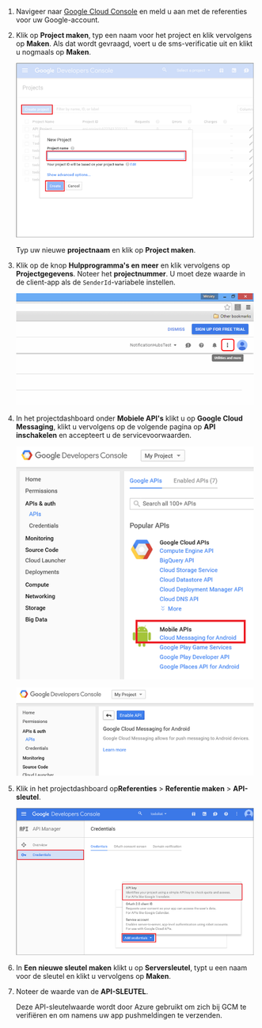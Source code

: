 
1. Navigeer naar [Google Cloud Console](https://console.developers.google.com/project) en meld u aan met de referenties voor uw Google-account. 
 
2. Klik op **Project maken**, typ een naam voor het project en klik vervolgens op **Maken**. Als dat wordt gevraagd, voert u de sms-verificatie uit en klikt u nogmaals op **Maken**.

    ![](./media/mobile-services-enable-google-cloud-messaging/mobile-services-google-new-project.png)   

     Typ uw nieuwe **projectnaam** en klik op **Project maken**.

3. Klik op de knop **Hulpprogramma's en meer** en klik vervolgens op **Projectgegevens**. Noteer het **projectnummer**. U moet deze waarde in de client-app als de `SenderId`-variabele instellen.

    ![](./media/mobile-services-enable-google-cloud-messaging/notification-hubs-utilities-and-more.png)


4. In het projectdashboard onder **Mobiele API's** klikt u op **Google Cloud Messaging**, klikt u vervolgens op de volgende pagina op **API inschakelen** en accepteert u de servicevoorwaarden. 

    ![GCM inschakelen](./media/mobile-services-enable-google-cloud-messaging/enable-GCM.png)

    ![GCM inschakelen](./media/mobile-services-enable-google-cloud-messaging/enable-gcm-2.png) 

5. Klik in het projectdashboard op**Referenties** > **Referentie maken** > **API-sleutel**. 

    ![](./media/mobile-services-enable-google-cloud-messaging/mobile-services-google-create-server-key.png)

6. In **Een nieuwe sleutel maken** klikt u op **Serversleutel**, typt u een naam voor de sleutel en klikt u vervolgens op **Maken**.

7. Noteer de waarde van de **API-SLEUTEL**.

    Deze API-sleutelwaarde wordt door Azure gebruikt om zich bij GCM te verifiëren en om namens uw app pushmeldingen te verzenden.




<!--HONumber=ago16_HO4-->



